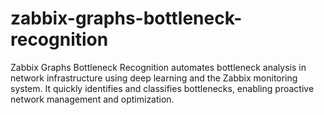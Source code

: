 # zabbix-graphs-bottleneck-recognition
Zabbix Graphs Bottleneck Recognition automates bottleneck analysis in network infrastructure using deep learning and the Zabbix monitoring system. It quickly identifies and classifies bottlenecks, enabling proactive network management and optimization.
